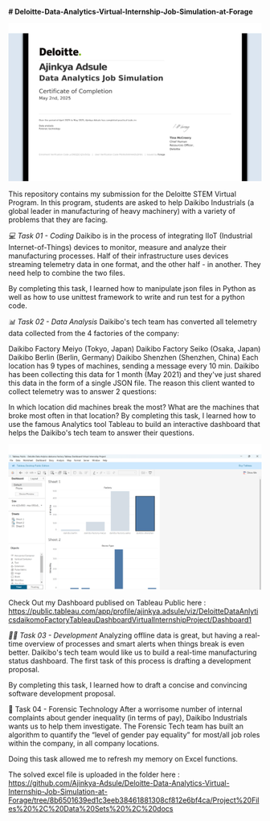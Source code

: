**# Deloitte-Data-Analytics-Virtual-Internship-Job-Simulation-at-Forage**

![image](https://github.com/Ajinkya-Adsule/Deloitte-Data-Analytics-Virtual-Internship-Job-Simulation-at-Forage/blob/8b6501639ed1c3eeb38461881308cf812e6bf4ca/Project%20Files%20%2C%20Data%20Sets%20%2C%20docs/Dellote%20Certificate%20of%20completion.png)

This repository contains my submission for the Deloitte STEM Virtual Program. In this program, students are asked to help Daikibo Industrials (a global leader in manufacturing of heavy machinery) with a variety of problems that they are facing.

*💻 Task 01 - Coding*
Daikibo is in the process of integrating IIoT (Industrial Internet-of-Things) devices to monitor, measure and analyze their manufacturing processes. Half of their infrastructure uses devices streaming telemetry data in one format, and the other half - in another. They need help to combine the two files.

By completing this task, I learned how to manipulate json files in Python as well as how to use unittest framework to write and run test for a python code.

*📊 Task 02 - Data Analysis*
Daikibo's tech team has converted all telemetry data collected from the 4 factories of the company:

Daikibo Factory Meiyo (Tokyo, Japan)
Daikibo Factory Seiko (Osaka, Japan)
Daikibo Berlin (Berlin, Germany)
Daikibo Shenzhen (Shenzhen, China)
Each location has 9 types of machines, sending a message every 10 min. Daikibo has been collecting this data for 1 month (May 2021) and they've just shared this data in the form of a single JSON file. The reason this client wanted to collect telemetry was to answer 2 questions:

In which location did machines break the most?
What are the machines that broke most often in that location?
By completing this task, I learned how to use the famous Analytics tool Tableau to build an interactive dashboard that helps the Daikibo's tech team to answer their questions.



![image](https://github.com/Ajinkya-Adsule/Deloitte-Data-Analytics-Virtual-Internship-Job-Simulation-at-Forage/blob/8b6501639ed1c3eeb38461881308cf812e6bf4ca/Project%20Files%20%2C%20Data%20Sets%20%2C%20docs/Delloite%20data%20anytics%20dashboard%20overview.png)

Check Out my Dashboard publised on Tableau Public here : https://public.tableau.com/app/profile/ajinkya.adsule/viz/DeloitteDataAnlyticsdaikomoFactoryTableauDashboardVirtualInternshipProject/Dashboard1


*👨‍💻 Task 03 - Development*
Analyzing offline data is great, but having a real-time overview of processes and smart alerts when things break is even better. Daikibo's tech team would like us to build a real-time manufacturing status dashboard. The first task of this process is drafting a development proposal.

By completing this task, I learned how to draft a concise and convincing software development proposal.

🔐 Task 04 - Forensic Technology
After a worrisome number of internal complaints about gender inequality (in terms of pay), Daikibo Industrials wants us to help them investigate. The Forensic Tech team has built an algorithm to quantify the “level of gender pay equality” for most/all job roles within the company, in all company locations.

Doing this task allowed me to refresh my memory on Excel functions.

The solved excel file is uploaded in the folder here : https://github.com/Ajinkya-Adsule/Deloitte-Data-Analytics-Virtual-Internship-Job-Simulation-at-Forage/tree/8b6501639ed1c3eeb38461881308cf812e6bf4ca/Project%20Files%20%2C%20Data%20Sets%20%2C%20docs
